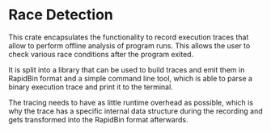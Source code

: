 # Race Detection
This crate encapsulates the functionality to record execution traces that allow to perform offline analysis of program runs. This allows the user to check various race conditions after the program exited.

It is split into a library that can be used to build traces and emit them in RapidBin format and a simple command line tool, which is able to parse a binary execution trace and print it to the terminal.

The tracing needs to have as little runtime overhead as possible, which is why the trace has a specific internal data structure during the recording and gets transformed into the RapidBin format afterwards.